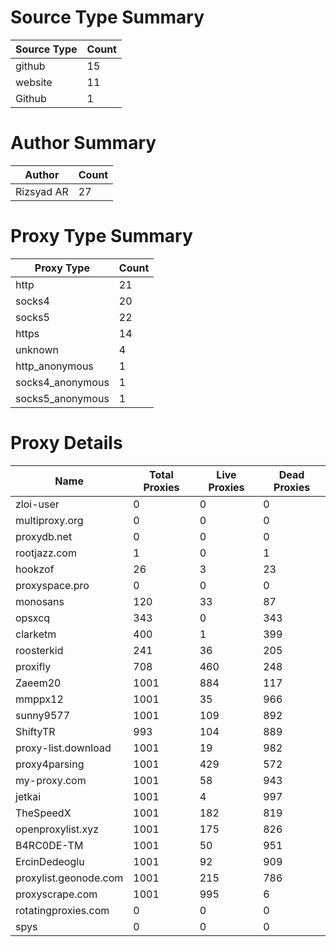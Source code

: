 # Source Type Summary

| Source Type | Count |
|-------------|-------|
| github | 15 |
| website | 11 |
| Github | 1 |


# Author Summary

| Author | Count |
|--------|-------|
| Rizsyad AR | 27 |


# Proxy Type Summary

| Proxy Type | Count |
|------------|-------|
| http | 21 |
| socks4 | 20 |
| socks5 | 22 |
| https | 14 |
| unknown | 4 |
| http_anonymous | 1 |
| socks4_anonymous | 1 |
| socks5_anonymous | 1 |


# Proxy Details

| Name | Total Proxies | Live Proxies | Dead Proxies |
|------|---------------|--------------|---------------|
| zloi-user | 0 | 0 | 0 |
| multiproxy.org | 0 | 0 | 0 |
| proxydb.net | 0 | 0 | 0 |
| rootjazz.com | 1 | 0 | 1 |
| hookzof | 26 | 3 | 23 |
| proxyspace.pro | 0 | 0 | 0 |
| monosans | 120 | 33 | 87 |
| opsxcq | 343 | 0 | 343 |
| clarketm | 400 | 1 | 399 |
| roosterkid | 241 | 36 | 205 |
| proxifly | 708 | 460 | 248 |
| Zaeem20 | 1001 | 884 | 117 |
| mmppx12 | 1001 | 35 | 966 |
| sunny9577 | 1001 | 109 | 892 |
| ShiftyTR | 993 | 104 | 889 |
| proxy-list.download | 1001 | 19 | 982 |
| proxy4parsing | 1001 | 429 | 572 |
| my-proxy.com | 1001 | 58 | 943 |
| jetkai | 1001 | 4 | 997 |
| TheSpeedX | 1001 | 182 | 819 |
| openproxylist.xyz | 1001 | 175 | 826 |
| B4RC0DE-TM | 1001 | 50 | 951 |
| ErcinDedeoglu | 1001 | 92 | 909 |
| proxylist.geonode.com | 1001 | 215 | 786 |
| proxyscrape.com | 1001 | 995 | 6 |
| rotatingproxies.com | 0 | 0 | 0 |
| spys | 0 | 0 | 0 |
